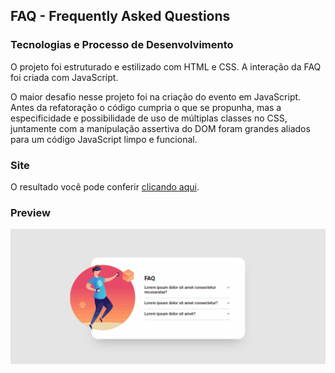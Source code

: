## FAQ - Frequently Asked Questions

### Tecnologias e Processo de Desenvolvimento

O projeto foi estruturado e estilizado com HTML e CSS. A interação da FAQ foi criada com JavaScript.

O maior desafio nesse projeto foi na criação do evento em JavaScript. Antes da refatoração o código cumpria o que se propunha, mas a especificidade e possibilidade de uso de múltiplas classes no CSS, juntamente com a manipulação assertiva do DOM foram grandes aliados para um código JavaScript limpo e funcional.

### Site
O resultado você pode conferir [clicando aqui](https://als-samara.github.io/faq-acordeon-com-js/).

### Preview
![Preview do site](src/imagens/preview.gif)
